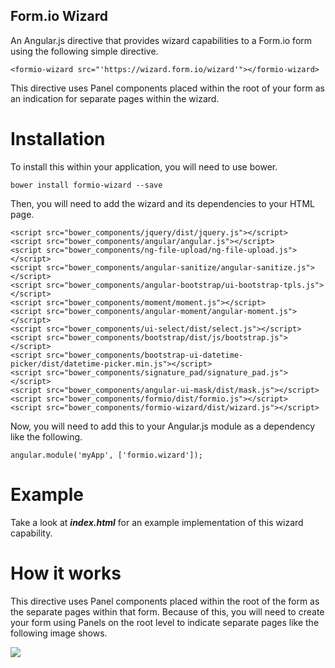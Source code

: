 Form.io Wizard
---------------------
An Angular.js directive that provides wizard capabilities to a Form.io form using the following simple directive.

```
<formio-wizard src="'https://wizard.form.io/wizard'"></formio-wizard>
```

This directive uses Panel components placed within the root of your form as an indication for separate pages within
the wizard.

Installation
====================
To install this within your application, you will need to use bower.

```
bower install formio-wizard --save
```

Then, you will need to add the wizard and its dependencies to your HTML page.

```
<script src="bower_components/jquery/dist/jquery.js"></script>
<script src="bower_components/angular/angular.js"></script>
<script src="bower_components/ng-file-upload/ng-file-upload.js"></script>
<script src="bower_components/angular-sanitize/angular-sanitize.js"></script>
<script src="bower_components/angular-bootstrap/ui-bootstrap-tpls.js"></script>
<script src="bower_components/moment/moment.js"></script>
<script src="bower_components/angular-moment/angular-moment.js"></script>
<script src="bower_components/ui-select/dist/select.js"></script>
<script src="bower_components/bootstrap/dist/js/bootstrap.js"></script>
<script src="bower_components/bootstrap-ui-datetime-picker/dist/datetime-picker.min.js"></script>
<script src="bower_components/signature_pad/signature_pad.js"></script>
<script src="bower_components/angular-ui-mask/dist/mask.js"></script>
<script src="bower_components/formio/dist/formio.js"></script>
<script src="bower_components/formio-wizard/dist/wizard.js"></script>
```

Now, you will need to add this to your Angular.js module as a dependency like the following.

```
angular.module('myApp', ['formio.wizard']);
```

Example
================
Take a look at ***index.html*** for an example implementation of this wizard capability.

How it works
================
This directive uses Panel components placed within the root of the form as the separate pages within that form. Because
of this, you will need to create your form using Panels on the root level to indicate separate pages like the following
image shows.

![](https://raw.githubusercontent.com/formio/formio-wizard/master/formio-wizard-form.png)
